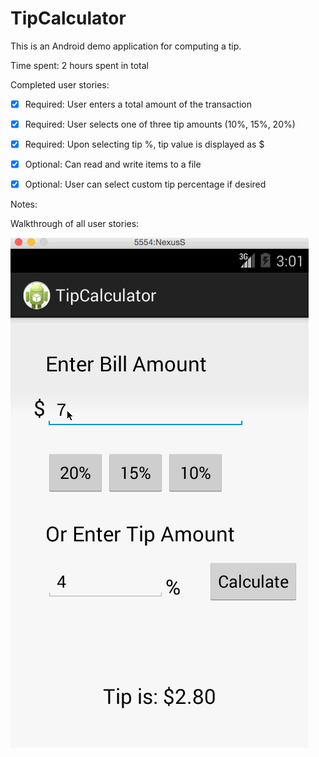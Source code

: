 TipCalculator
=============

This is an Android demo application for computing a tip. 

Time spent: 2 hours spent in total

Completed user stories:

 * [x] Required: User enters a total amount of the transaction
 * [x] Required: User selects one of three tip amounts (10%, 15%, 20%)
 * [x] Required: Upon selecting tip %, tip value is displayed as $
 * [x] Optional: Can read and write items to a file
 * [x] Optional: User can select custom tip percentage if desired
 
 
Notes:


Walkthrough of all user stories:

![Video Walkthrough](tipCalculator.gif)
